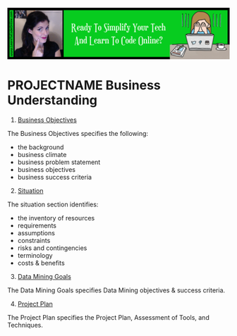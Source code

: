 <a href='https://www.learntocodeonline.com/'><img src="https://github.com/ProsperousHeart/cheatsheets/blob/master/Images/learn-to-code-online.png?raw=true"></img></a>

# PROJECTNAME Business Understanding

1. [Business Objectives](1_Business_Objectives.MD)

The Business Objectives specifies the following:

- the background
- business climate
- business problem statement
- business objectives
- business success criteria 

2. [Situation](2_Situation.MD)

The situation section identifies:

- the inventory of resources
- requirements
- assumptions
- constraints
- risks and contingencies
- terminology
- costs & benefits

3. [Data Mining Goals](3_Data_Mining_Goals.MD)

The Data Mining Goals specifies Data Mining objectives & success criteria.

4. [Project Plan](4_Project_Plan.MD)

The Project Plan specifies the Project Plan, Assessment of Tools, and Techniques.